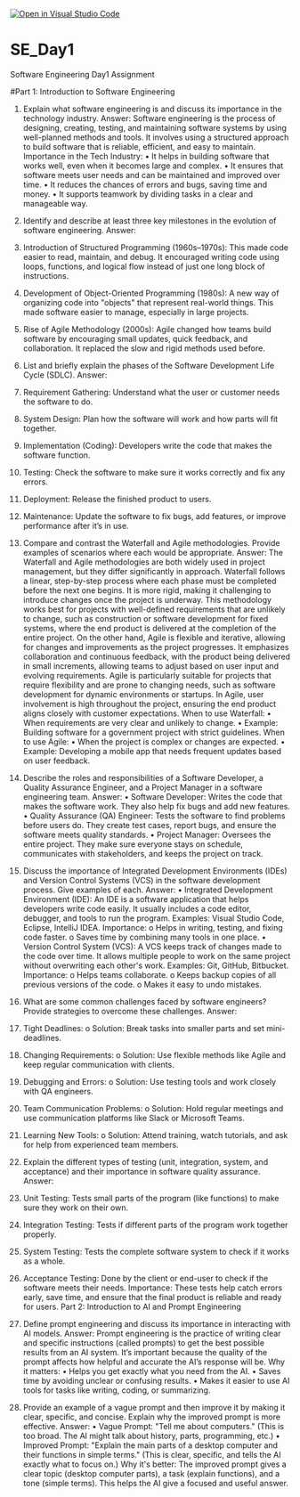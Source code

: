 [![Open in Visual Studio Code](https://classroom.github.com/assets/open-in-vscode-2e0aaae1b6195c2367325f4f02e2d04e9abb55f0b24a779b69b11b9e10269abc.svg)](https://classroom.github.com/online_ide?assignment_repo_id=15571988&assignment_repo_type=AssignmentRepo)
# SE_Day1
Software Engineering Day1 Assignment

#Part 1: Introduction to Software Engineering


1. Explain what software engineering is and discuss its importance in the technology industry.
Answer:
Software engineering is the process of designing, creating, testing, and maintaining software systems by using well-planned methods and tools. It involves using a structured approach to build software that is reliable, efficient, and easy to maintain.
Importance in the Tech Industry:
•	It helps in building software that works well, even when it becomes large and complex.
•	It ensures that software meets user needs and can be maintained and improved over time.
•	It reduces the chances of errors and bugs, saving time and money.
•	It supports teamwork by dividing tasks in a clear and manageable way.

2. Identify and describe at least three key milestones in the evolution of software engineering.
Answer:
1.	Introduction of Structured Programming (1960s–1970s):
This made code easier to read, maintain, and debug. It encouraged writing code using loops, functions, and logical flow instead of just one long block of instructions.
2.	Development of Object-Oriented Programming (1980s):
A new way of organizing code into "objects" that represent real-world things. This made software easier to manage, especially in large projects.
3.	Rise of Agile Methodology (2000s):
Agile changed how teams build software by encouraging small updates, quick feedback, and collaboration. It replaced the slow and rigid methods used before.

3. List and briefly explain the phases of the Software Development Life Cycle (SDLC).
Answer:
1.	Requirement Gathering:
Understand what the user or customer needs the software to do.
2.	System Design:
Plan how the software will work and how parts will fit together.
3.	Implementation (Coding):
Developers write the code that makes the software function.
4.	Testing:
Check the software to make sure it works correctly and fix any errors.
5.	Deployment:
Release the finished product to users.
6.	Maintenance:
Update the software to fix bugs, add features, or improve performance after it’s in use.

4. Compare and contrast the Waterfall and Agile methodologies. Provide examples of scenarios where each would be appropriate.
Answer:
The Waterfall and Agile methodologies are both widely used in project management, but they differ significantly in approach. Waterfall follows a linear, step-by-step process where each phase must be completed before the next one begins. It is more rigid, making it challenging to introduce changes once the project is underway. This methodology works best for projects with well-defined requirements that are unlikely to change, such as construction or software development for fixed systems, where the end product is delivered at the completion of the entire project.
On the other hand, Agile is flexible and iterative, allowing for changes and improvements as the project progresses. It emphasizes collaboration and continuous feedback, with the product being delivered in small increments, allowing teams to adjust based on user input and evolving requirements. Agile is particularly suitable for projects that require flexibility and are prone to changing needs, such as software development for dynamic environments or startups. In Agile, user involvement is high throughout the project, ensuring the end product aligns closely with customer expectations.
When to use Waterfall:
•	When requirements are very clear and unlikely to change.
•	Example: Building software for a government project with strict guidelines.
When to use Agile:
•	When the project is complex or changes are expected.
•	Example: Developing a mobile app that needs frequent updates based on user feedback.

5. Describe the roles and responsibilities of a Software Developer, a Quality Assurance Engineer, and a Project Manager in a software engineering team.
Answer:
•	Software Developer:
Writes the code that makes the software work. They also help fix bugs and add new features.
•	Quality Assurance (QA) Engineer:
Tests the software to find problems before users do. They create test cases, report bugs, and ensure the software meets quality standards.
•	Project Manager:
Oversees the entire project. They make sure everyone stays on schedule, communicates with stakeholders, and keeps the project on track.
6. Discuss the importance of Integrated Development Environments (IDEs) and Version Control Systems (VCS) in the software development process. Give examples of each.
Answer:
•	Integrated Development Environment (IDE):
An IDE is a software application that helps developers write code easily. It usually includes a code editor, debugger, and tools to run the program.
Examples: Visual Studio Code, Eclipse, IntelliJ IDEA.
Importance:
o	Helps in writing, testing, and fixing code faster.
o	Saves time by combining many tools in one place.
•	Version Control System (VCS):
A VCS keeps track of changes made to the code over time. It allows multiple people to work on the same project without overwriting each other's work.
Examples: Git, GitHub, Bitbucket.
Importance:
o	Helps teams collaborate.
o	Keeps backup copies of all previous versions of the code.
o	Makes it easy to undo mistakes.
7. What are some common challenges faced by software engineers? Provide strategies to overcome these challenges.
Answer:
1.	Tight Deadlines:
o	Solution: Break tasks into smaller parts and set mini-deadlines.
2.	Changing Requirements:
o	Solution: Use flexible methods like Agile and keep regular communication with clients.
3.	Debugging and Errors:
o	Solution: Use testing tools and work closely with QA engineers.
4.	Team Communication Problems:
o	Solution: Hold regular meetings and use communication platforms like Slack or Microsoft Teams.
5.	Learning New Tools:
o	Solution: Attend training, watch tutorials, and ask for help from experienced team members.
8. Explain the different types of testing (unit, integration, system, and acceptance) and their importance in software quality assurance.
Answer:
1.	Unit Testing:
Tests small parts of the program (like functions) to make sure they work on their own.
2.	Integration Testing:
Tests if different parts of the program work together properly.
3.	System Testing:
Tests the complete software system to check if it works as a whole.
4.	Acceptance Testing:
Done by the client or end-user to check if the software meets their needs.
Importance:
These tests help catch errors early, save time, and ensure that the final product is reliable and ready for users.
Part 2: Introduction to AI and Prompt Engineering
1. Define prompt engineering and discuss its importance in interacting with AI models.
Answer:
Prompt engineering is the practice of writing clear and specific instructions (called prompts) to get the best possible results from an AI system. It’s important because the quality of the prompt affects how helpful and accurate the AI’s response will be.
Why it matters:
•	Helps you get exactly what you need from the AI.
•	Saves time by avoiding unclear or confusing results.
•	Makes it easier to use AI tools for tasks like writing, coding, or summarizing.
2. Provide an example of a vague prompt and then improve it by making it clear, specific, and concise. Explain why the improved prompt is more effective.
Answer:
•	Vague Prompt: "Tell me about computers."
(This is too broad. The AI might talk about history, parts, programming, etc.)
•	Improved Prompt: "Explain the main parts of a desktop computer and their functions in simple terms."
(This is clear, specific, and tells the AI exactly what to focus on.)
Why it's better:
The improved prompt gives a clear topic (desktop computer parts), a task (explain functions), and a tone (simple terms). This helps the AI give a focused and useful answer.




